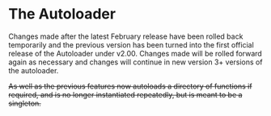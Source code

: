 
# The Autoloader

Changes made after the latest February release have been rolled back temporarily and the previous version has been turned into the first official release of the Autoloader under v2.00. Changes made will be rolled forward again as necessary and changes will continue in new version 3+ versions of the autoloader.

<strike>
As well as the previous features now autoloads a directory of functions if required, and is no longer instantiated repeatedly, but is meant to be a singleton.
</strike>
